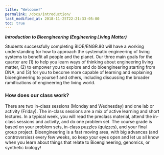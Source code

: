 ```yaml
---
title: "Welcome!"
permalink: /docs/introduction/
last_modified_at: 2018-11-25T22:21:33-05:00
toc: true
---
```


**_Introduction to Bioengineering (Engineering Living Matter)_**

Students successfully completing BIOE/ENGR.80 will have a working understanding for how to approach the systematic engineering of living systems to benefit all people and the planet. Our three main goals for the quarter are (1) to help you learn ways of thinking about engineering living matter, (2) to empower you to explore and do bioengineering starting from DNA, and (3) for you to become more capable of learning and explaining bioengineering to yourself and others, including discussing the broader ramifications of engineering the living world. 

### How does our class work?

There are two in-class sessions (Monday and Wednesday) and one lab or activity (Friday).  The in-class sessions are a mix of active learning and short lectures.  In a typical week, you will read the preclass material, attend the in-class sessions and activity, and do one problem set.  The course grade is based on your problem sets, in-class puzzles (quizzes), and your final group project.  Bioengineering is a fast moving area, with big advances (and controversies) every few weeks, so keep your eyes open and let us all know when you learn about things that relate to Bioengineering, genomics, or synthetic biology!
